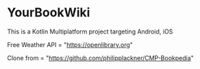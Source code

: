 # YourBookWiki

This is a Kotlin Multiplatform project targeting Android, iOS

Free Weather API = "https://openlibrary.org"

Clone from = "https://github.com/philipplackner/CMP-Bookpedia"

